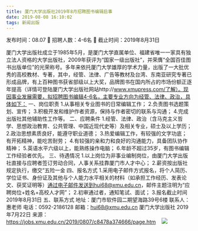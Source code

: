```yaml
---
title: 厦门大学出版社2019年8月招聘图书编辑启事
date: 2019-08-08 16:10:02
tags: 新闻出版
---
```

发布时间：08.07   🌟   招聘人数：4-6名   🌈   截止时间：2019年8月31日
<!-- more -->
厦门大学出版社成立于1985年5月，是厦门大学直属单位、福建省唯一一家具有独立法人资格的大学出版社，2009年获评为“国家一级出版社”，并荣膺“全国百佳图书出版单位”的光荣称号。多年来依托厦门大学雄厚的学术力量，出版了一大批优秀的高校教材、专著，其中，经管、法律、广告等教材及台湾、东南亚研究专著已形成品牌，有上百种图书获省部级以上大奖，品牌图书在国内所占的市场份额正逐年提高（详情可登陆厦门大学出版社网站http://www.xmupress.com/了解）。现因事业发展需要，拟招聘图书编辑4-6名，主要专业方向为经管、法律、政治，具体如下：
一、岗位职责
1.从事相关专业图书的日常编辑工作；
2.负责图书选题策划、宣传；
3.积极开发和维护作者资源，保持与作者密切的联系与沟通；
4.完成出版社其他辅助性工作等。
二、应聘条件
1.经管、法律、政治（含马克主义哲学、思想政治教育、公共管理、中国近现代史等）及相关专业，硕士及以上学历；
2.政治思想素质良好，能遵守职业道德；
3.热爱编辑工作，有较强的文字功底；有开拓精神，能吃苦耐劳；
4.有较强的亲和力和良好的沟通能力，具备团队协作精神；
5.英语水平六级以上，能熟练操作电脑；
6.年龄不超过35岁，有图书编辑工作经验者优先。
三、待遇情况
1.以上岗位为非事业编制岗位，由厦门大学出版社直接与应聘者签订劳动合同，人事关系挂靠厦门市人才中心；
2.薪资按出版社规定执行，缴交“五险一金
四、报名方式
1.采用电子邮件方式报名，将个人简历、学位证书、身份证及其他与个人能力水平相关的材料（如承担工作经历、发表论文、获奖证明等）通过电子邮件发送到hui68@xmu.edu.cn，邮件主题注明为“应聘岗位+姓名+高校人才网”；
2.初审通过者，通知笔试、面试；
3.报名截止时间2019年8月31日
五、联系方式
地址：厦门市软件园二期望海路39号6楼
联系人：惠老师
电话：0592-2186128
邮箱：hui68@xmu.edu.cn
厦门大学出版社
2019年7月22日
来源：
https://jobs.xmu.edu.cn/2019/0807/c8478a374666/page.htm
 
 ![](https://cdn.weiweiblog.cn/20181015134814.png)